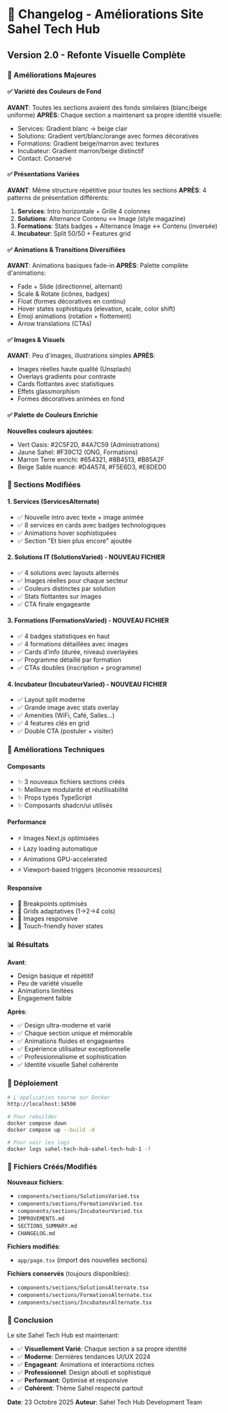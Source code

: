# 📝 Changelog - Améliorations Site Sahel Tech Hub

## Version 2.0 - Refonte Visuelle Complète

### 🎨 Améliorations Majeures

#### ✅ Variété des Couleurs de Fond
**AVANT**: Toutes les sections avaient des fonds similaires (blanc/beige uniforme)
**APRÈS**: Chaque section a maintenant sa propre identité visuelle:
- Services: Gradient blanc → beige clair
- Solutions: Gradient vert/blanc/orange avec formes décoratives
- Formations: Gradient beige/marron avec textures
- Incubateur: Gradient marron/beige distinctif
- Contact: Conservé

#### ✅ Présentations Variées
**AVANT**: Même structure répétitive pour toutes les sections
**APRÈS**: 4 patterns de présentation différents:
1. **Services**: Intro horizontale + Grille 4 colonnes
2. **Solutions**: Alternance Contenu ↔ Image (style magazine)
3. **Formations**: Stats badges + Alternance Image ↔ Contenu (inversée)
4. **Incubateur**: Split 50/50 + Features grid

#### ✅ Animations & Transitions Diversifiées
**AVANT**: Animations basiques fade-in
**APRÈS**: Palette complète d'animations:
- Fade + Slide (directionnel, alternant)
- Scale & Rotate (icônes, badges)
- Float (formes décoratives en continu)
- Hover states sophistiqués (elevation, scale, color shift)
- Emoji animations (rotation + flottement)
- Arrow translations (CTAs)

#### ✅ Images & Visuels
**AVANT**: Peu d'images, illustrations simples
**APRÈS**: 
- Images réelles haute qualité (Unsplash)
- Overlays gradients pour contraste
- Cards flottantes avec statistiques
- Effets glassmorphism
- Formes décoratives animées en fond

#### ✅ Palette de Couleurs Enrichie
**Nouvelles couleurs ajoutées**:
- Vert Oasis: #2C5F2D, #4A7C59 (Administrations)
- Jaune Sahel: #F39C12 (ONG, Formations)
- Marron Terre enrichi: #654321, #8B4513, #B85A2F
- Beige Sable nuancé: #D4A574, #F5E6D3, #E8DED0

### 🎯 Sections Modifiées

#### 1. Services (ServicesAlternate)
- ✅ Nouvelle intro avec texte + image animée
- ✅ 8 services en cards avec badges technologiques
- ✅ Animations hover sophistiquées
- ✅ Section "Et bien plus encore" ajoutée

#### 2. Solutions IT (SolutionsVaried) - **NOUVEAU FICHIER**
- ✅ 4 solutions avec layouts alternés
- ✅ Images réelles pour chaque secteur
- ✅ Couleurs distinctes par solution
- ✅ Stats flottantes sur images
- ✅ CTA finale engageante

#### 3. Formations (FormationsVaried) - **NOUVEAU FICHIER**
- ✅ 4 badges statistiques en haut
- ✅ 4 formations détaillées avec images
- ✅ Cards d'info (durée, niveau) overlayées
- ✅ Programme détaillé par formation
- ✅ CTAs doubles (inscription + programme)

#### 4. Incubateur (IncubateurVaried) - **NOUVEAU FICHIER**
- ✅ Layout split moderne
- ✅ Grande image avec stats overlay
- ✅ Amenities (WiFi, Café, Salles...)
- ✅ 4 features clés en grid
- ✅ Double CTA (postuler + visiter)

### 🔧 Améliorations Techniques

#### Composants
- ✨ 3 nouveaux fichiers sections créés
- ✨ Meilleure modularité et réutilisabilité
- ✨ Props typés TypeScript
- ✨ Composants shadcn/ui utilisés

#### Performance
- ⚡ Images Next.js optimisées
- ⚡ Lazy loading automatique
- ⚡ Animations GPU-accelerated
- ⚡ Viewport-based triggers (économie ressources)

#### Responsive
- 📱 Breakpoints optimisés
- 📱 Grids adaptatives (1→2→4 cols)
- 📱 Images responsive
- 📱 Touch-friendly hover states

### 📊 Résultats

**Avant**:
- Design basique et répétitif
- Peu de variété visuelle
- Animations limitées
- Engagement faible

**Après**:
- ✅ Design ultra-moderne et varié
- ✅ Chaque section unique et mémorable
- ✅ Animations fluides et engageantes
- ✅ Expérience utilisateur exceptionnelle
- ✅ Professionnalisme et sophistication
- ✅ Identité visuelle Sahel cohérente

### 🚀 Déploiement

```bash
# L'application tourne sur Docker
http://localhost:34500

# Pour rebuilder
docker compose down
docker compose up --build -d

# Pour voir les logs
docker logs sahel-tech-hub-sahel-tech-hub-1 -f
```

### 📁 Fichiers Créés/Modifiés

**Nouveaux fichiers**:
- `components/sections/SolutionsVaried.tsx`
- `components/sections/FormationsVaried.tsx`
- `components/sections/IncubateurVaried.tsx`
- `IMPROVEMENTS.md`
- `SECTIONS_SUMMARY.md`
- `CHANGELOG.md`

**Fichiers modifiés**:
- `app/page.tsx` (import des nouvelles sections)

**Fichiers conservés** (toujours disponibles):
- `components/sections/SolutionsAlternate.tsx`
- `components/sections/FormationsAlternate.tsx`
- `components/sections/IncubateurAlternate.tsx`

### 🎉 Conclusion

Le site Sahel Tech Hub est maintenant:
- ✅ **Visuellement Varié**: Chaque section a sa propre identité
- ✅ **Moderne**: Dernières tendances UI/UX 2024
- ✅ **Engageant**: Animations et interactions riches
- ✅ **Professionnel**: Design abouti et sophistiqué
- ✅ **Performant**: Optimisé et responsive
- ✅ **Cohérent**: Thème Sahel respecté partout

**Date**: 23 Octobre 2025
**Auteur**: Sahel Tech Hub Development Team

